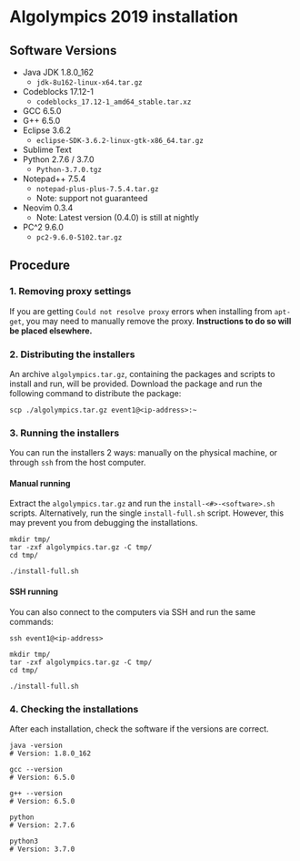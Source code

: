 # Algolympics 2019 installation

## Software Versions

* Java JDK 1.8.0_162
    * `jdk-8u162-linux-x64.tar.gz`
* Codeblocks 17.12-1
    * `codeblocks_17.12-1_amd64_stable.tar.xz`
* GCC 6.5.0
* G++ 6.5.0
* Eclipse 3.6.2
    * `eclipse-SDK-3.6.2-linux-gtk-x86_64.tar.gz`
* Sublime Text
* Python 2.7.6 / 3.7.0
    * `Python-3.7.0.tgz`
* Notepad++ 7.5.4
    * `notepad-plus-plus-7.5.4.tar.gz`
    * Note: support not guaranteed
* Neovim 0.3.4
    * Note: Latest version (0.4.0) is still at nightly
* PC^2 9.6.0
    * `pc2-9.6.0-5102.tar.gz`

## Procedure

### 1. Removing proxy settings

If you are getting `Could not resolve proxy` errors when installing from `apt-get`, you may need to manually remove the proxy. **Instructions to do so will be placed elsewhere.**

### 2. Distributing the installers

An archive `algolympics.tar.gz`, containing the packages and scripts to install and run, will be provided. Download the package and run the following command to distribute the package:

```
scp ./algolympics.tar.gz event1@<ip-address>:~
```

### 3. Running the installers

You can run the installers 2 ways: manually on the physical machine, or through `ssh` from the host computer.

#### Manual running

Extract the `algolympics.tar.gz` and run the `install-<#>-<software>.sh` scripts. Alternatively, run the single `install-full.sh` script. However, this may prevent you from debugging the installations.

```
mkdir tmp/
tar -zxf algolympics.tar.gz -C tmp/
cd tmp/

./install-full.sh
```


#### SSH running

You can also connect to the computers via SSH and run the same commands:

```
ssh event1@<ip-address>

mkdir tmp/
tar -zxf algolympics.tar.gz -C tmp/
cd tmp/

./install-full.sh
```

### 4. Checking the installations

After each installation, check the software if the versions are correct.

```
java -version
# Version: 1.8.0_162

gcc --version
# Version: 6.5.0

g++ --version
# Version: 6.5.0

python
# Version: 2.7.6

python3
# Version: 3.7.0
```
